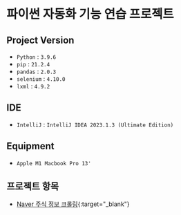 # 파이썬 자동화 기능 연습 프로젝트

## Project Version
- `Python` : `3.9.6`
- `pip` : `21.2.4`
- `pandas` : `2.0.3`
- `selenium` : `4.10.0`
- `lxml` : `4.9.2`

## IDE
- `IntelliJ` : `IntelliJ IDEA 2023.1.3 (Ultimate Edition)`

## Equipment
- `Apple M1 Macbook Pro 13'`

## 프로젝트 항목
- [Naver 주식 정보 크롤링](){:target="_blank"}